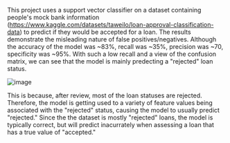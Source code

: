 This project uses a support vector classifier on a dataset containing people's mock bank information (https://www.kaggle.com/datasets/taweilo/loan-approval-classification-data)
to predict if they would be accepted for a loan. The results demonstrate the misleading nature of false positives/negatives. Although the accuracy of the model
was ~83%, recall was ~35%, precision was ~70, specificity was ~95%. With such a low recall and a view of the confusion matrix, we can see that the model is mainly predecting
a "rejected" loan status. 

![image](https://github.com/user-attachments/assets/b3a94d3c-5872-416b-8df7-fb2b2a99588e)

This is because, after review, most of the loan statuses are rejected. Therefore, the model is getting used to a variety of feature values being associated
with the "rejected" status, causing the model to usually predict "rejected." Since the the dataset is mostly "rejected" loans, the model is typically correct, but will
predict inacurrately when assessing a loan that has a true value of "accepted."
